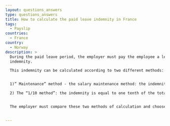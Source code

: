 ```yaml
---
layout: questions_answers
type: questions_answers
title: How to calculate the paid leave indemnity in France
tags:
  - Payslip
countries:
  - France
country:
  - Norway
description: >
  During the paid leave period, the employer must pay the employee a leave
  indemnity.

  This indemnity can be calculated according to two different methods:


  1)” Maintenance” method - the salary maintenance method: the indemnity is equal to the amount of remuneration that would have been received during the period of leave if the employee had continued to work;

  2) The “1/10 method”: the indemnity is equal to one tenth of the total gross remuneration received by the employee during the reference period.


  The employer must compare these two methods of calculation and choose the most advantageous amount for the employee.

  
---
```

